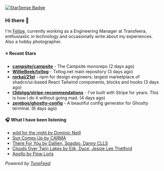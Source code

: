 <a href="https://starsense.app/developer-types" target="_blank"><img src="https://starsense.app/api/badge/?user=valtlfelipe" alt="StarSense Badge"></a>

### Hi there 👋

I'm [Felipe](https://felipevm.com), currently working as a Engineering Manager at Transfeera, enthusiastic in technology and occasionally write about my experiences. Also a hobby photographer.

#### ⭐ Recent Stars
- **[campsite/campsite](https://github.com/campsite/campsite)** - The Campsite monorepo (2 days ago)
- **[WillieBeek/txtlog](https://github.com/WillieBeek/txtlog)** - Txtlog.net main repository (3 days ago)
- **[rorkai/21st](https://github.com/rorkai/21st)** - npm for design engineers: largest marketplace of shadcn/ui-based React Tailwind components, blocks and hooks (3 days ago)
- **[t3dotgg/stripe-recommendations](https://github.com/t3dotgg/stripe-recommendations)** - I&#39;ve built with Stripe for years. This is how I do it without going mad. (4 days ago)
- **[zerebos/ghostty-config](https://github.com/zerebos/ghostty-config)** - A beautiful config generator for Ghostty terminal. (6 days ago)

#### 🎧 What I have been listening
- [wild for the night by Dominic Neill](https://open.spotify.com/track/04kGR7jjWKNFmh4ymVBUg9)
- [Sun Comes Up by CARMA](https://open.spotify.com/track/6HinX6DutfU6IESHW8UAy6)
- [There For You by Dallien, Spagbo, Danny CLLS](https://open.spotify.com/track/0qa5MaW67bE98a2X5SIGaV)
- [Clouds Over Twin Lakes by Eijk, Duce, Jessie Lee Thetford](https://open.spotify.com/track/1oAb696G6NX1Ym6OUxjT0F)
- [Apollo by Flow Loris](https://open.spotify.com/track/7HpnoVS2NtL7QAd1K95Bix)

_Powered by [TuneFeed](https://tunefeed.app?ref=github.com)_



